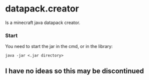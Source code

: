 # datapack.creator
Is a minecraft java datapack creator.


### Start

 You need to start the jar in the cmd, or in the library:
 
 
```
java -jar <.jar directory>
```


## I have no ideas so this may be discontinued
 
